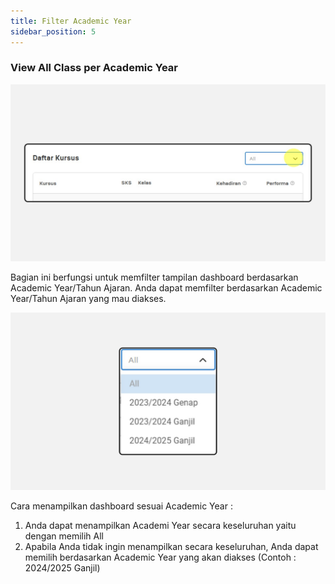 ```yaml
---
title: Filter Academic Year
sidebar_position: 5
---
```

### View All Class per Academic Year

![](/img/degree-lecture-filter-ay.jpg)

Bagian ini berfungsi untuk memfilter tampilan dashboard berdasarkan Academic Year/Tahun Ajaran. Anda dapat memfilter berdasarkan Academic Year/Tahun Ajaran yang mau diakses.

![](/img/degree-lecture-filter-ay-2.jpg)

Cara menampilkan dashboard sesuai Academic Year :

1. Anda dapat menampilkan Academi Year secara keseluruhan yaitu dengan memilih All
2. Apabila Anda tidak ingin menampilkan secara keseluruhan, Anda dapat memilih berdasarkan Academic Year yang akan diakses (Contoh : 2024/2025 Ganjil)
